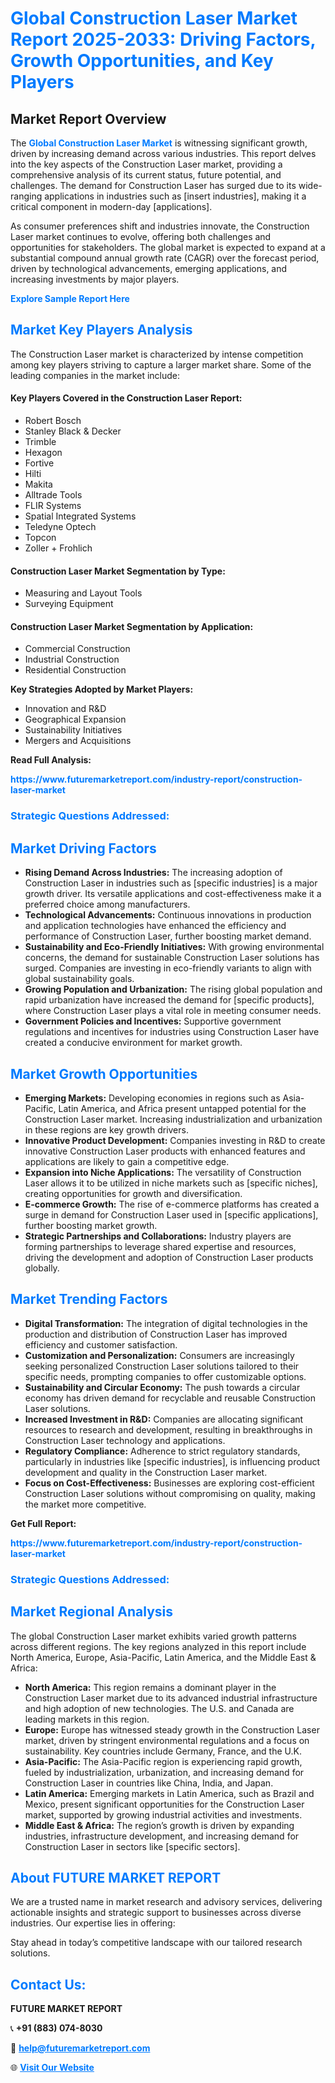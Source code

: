 <h1 style="color: #007BFF;">Global Construction Laser Market Report 2025-2033: Driving Factors, Growth Opportunities, and Key Players</h1>

<section id="overview">
<h2>Market Report Overview</h2>
<p>The <a href="https://www.futuremarketreport.com/industry-report/construction-laser-market" style="color: #007BFF; text-decoration: none;"><strong>Global Construction Laser Market</strong></a> is witnessing significant growth, driven by increasing demand across various industries. This report delves into the key aspects of the Construction Laser market, providing a comprehensive analysis of its current status, future potential, and challenges. The demand for Construction Laser has surged due to its wide-ranging applications in industries such as [insert industries], making it a critical component in modern-day [applications].</p>
<p>As consumer preferences shift and industries innovate, the Construction Laser market continues to evolve, offering both challenges and opportunities for stakeholders. The global market is expected to expand at a substantial compound annual growth rate (CAGR) over the forecast period, driven by technological advancements, emerging applications, and increasing investments by major players.</p>
</section>

<section id="overview">
<p><a href="https://www.futuremarketreport.com/request-sample/reportId=92994" style="color: #007BFF; text-decoration: none;"><strong>Explore Sample Report Here</strong></a></p>
</section>

<section id="key-players">
<h2 style="color: #007BFF;">Market Key Players Analysis</h2>
<p>The Construction Laser market is characterized by intense competition among key players striving to capture a larger market share. Some of the leading companies in the market include:</p>
<h4>Key Players Covered in the Construction Laser Report:</h4>
<ul><li>Robert Bosch</li><li>Stanley Black &amp; Decker</li><li>Trimble</li><li>Hexagon</li><li>Fortive</li><li>Hilti</li><li>Makita</li><li>Alltrade Tools</li><li>FLIR Systems</li><li>Spatial Integrated Systems</li><li>Teledyne Optech</li><li>Topcon</li><li>Zoller + Frohlich</li></ul>
<h4>Construction Laser Market Segmentation by Type:</h4>
<ul><li>Measuring and Layout Tools</li><li>Surveying Equipment</li></ul>

<h4>Construction Laser Market Segmentation by Application:</h4>
<ul><li>Commercial Construction</li><li>Industrial Construction</li><li>Residential Construction</li></ul>
<p><strong>Key Strategies Adopted by Market Players:</strong></p>
<ul>
<li>Innovation and R&D</li>
<li>Geographical Expansion</li>
<li>Sustainability Initiatives</li>
<li>Mergers and Acquisitions</li>
</ul>
</section>

<section>
<p><strong>Read Full Analysis: </strong></p><a href="https://www.futuremarketreport.com/industry-report/construction-laser-market" style="color: #007BFF; text-decoration: none;"><strong>https://www.futuremarketreport.com/industry-report/construction-laser-market</strong></a>
<h3 style="color: #007BFF;">Strategic Questions Addressed:</h3>
</section>

<section id="driving-factors">
<h2 style="color: #007BFF;">Market Driving Factors</h2>
<ul>
<li><strong>Rising Demand Across Industries:</strong> The increasing adoption of Construction Laser in industries such as [specific industries] is a major growth driver. Its versatile applications and cost-effectiveness make it a preferred choice among manufacturers.</li>
<li><strong>Technological Advancements:</strong> Continuous innovations in production and application technologies have enhanced the efficiency and performance of Construction Laser, further boosting market demand.</li>
<li><strong>Sustainability and Eco-Friendly Initiatives:</strong> With growing environmental concerns, the demand for sustainable Construction Laser solutions has surged. Companies are investing in eco-friendly variants to align with global sustainability goals.</li>
<li><strong>Growing Population and Urbanization:</strong> The rising global population and rapid urbanization have increased the demand for [specific products], where Construction Laser plays a vital role in meeting consumer needs.</li>
<li><strong>Government Policies and Incentives:</strong> Supportive government regulations and incentives for industries using Construction Laser have created a conducive environment for market growth.</li>
</ul>
</section>

<section id="growth-opportunities">
<h2 style="color: #007BFF;">Market Growth Opportunities</h2>
<ul>
<li><strong>Emerging Markets:</strong> Developing economies in regions such as Asia-Pacific, Latin America, and Africa present untapped potential for the Construction Laser market. Increasing industrialization and urbanization in these regions are key growth drivers.</li>
<li><strong>Innovative Product Development:</strong> Companies investing in R&D to create innovative Construction Laser products with enhanced features and applications are likely to gain a competitive edge.</li>
<li><strong>Expansion into Niche Applications:</strong> The versatility of Construction Laser allows it to be utilized in niche markets such as [specific niches], creating opportunities for growth and diversification.</li>
<li><strong>E-commerce Growth:</strong> The rise of e-commerce platforms has created a surge in demand for Construction Laser used in [specific applications], further boosting market growth.</li>
<li><strong>Strategic Partnerships and Collaborations:</strong> Industry players are forming partnerships to leverage shared expertise and resources, driving the development and adoption of Construction Laser products globally.</li>
</ul>
</section>

<section id="trending-factors">
<h2 style="color: #007BFF;">Market Trending Factors</h2>
<ul>
<li><strong>Digital Transformation:</strong> The integration of digital technologies in the production and distribution of Construction Laser has improved efficiency and customer satisfaction.</li>
<li><strong>Customization and Personalization:</strong> Consumers are increasingly seeking personalized Construction Laser solutions tailored to their specific needs, prompting companies to offer customizable options.</li>
<li><strong>Sustainability and Circular Economy:</strong> The push towards a circular economy has driven demand for recyclable and reusable Construction Laser solutions.</li>
<li><strong>Increased Investment in R&D:</strong> Companies are allocating significant resources to research and development, resulting in breakthroughs in Construction Laser technology and applications.</li>
<li><strong>Regulatory Compliance:</strong> Adherence to strict regulatory standards, particularly in industries like [specific industries], is influencing product development and quality in the Construction Laser market.</li>
<li><strong>Focus on Cost-Effectiveness:</strong> Businesses are exploring cost-efficient Construction Laser solutions without compromising on quality, making the market more competitive.</li>
</ul>
</section>

<section>
<p><strong>Get Full Report: </strong></p><a href="https://www.futuremarketreport.com/industry-report/construction-laser-market" style="color: #007BFF; text-decoration: none;"><strong>https://www.futuremarketreport.com/industry-report/construction-laser-market</strong></a>
<h3 style="color: #007BFF;">Strategic Questions Addressed:</h3>
</section>


<section id="regional-analysis">
<h2 style="color: #007BFF;">Market Regional Analysis</h2>
<p>The global Construction Laser market exhibits varied growth patterns across different regions. The key regions analyzed in this report include North America, Europe, Asia-Pacific, Latin America, and the Middle East & Africa:</p>
<ul>
<li><strong>North America:</strong> This region remains a dominant player in the Construction Laser market due to its advanced industrial infrastructure and high adoption of new technologies. The U.S. and Canada are leading markets in this region.</li>
<li><strong>Europe:</strong> Europe has witnessed steady growth in the Construction Laser market, driven by stringent environmental regulations and a focus on sustainability. Key countries include Germany, France, and the U.K.</li>
<li><strong>Asia-Pacific:</strong> The Asia-Pacific region is experiencing rapid growth, fueled by industrialization, urbanization, and increasing demand for Construction Laser in countries like China, India, and Japan.</li>
<li><strong>Latin America:</strong> Emerging markets in Latin America, such as Brazil and Mexico, present significant opportunities for the Construction Laser market, supported by growing industrial activities and investments.</li>
<li><strong>Middle East & Africa:</strong> The region’s growth is driven by expanding industries, infrastructure development, and increasing demand for Construction Laser in sectors like [specific sectors].</li>
</ul>
</section>

<footer>
<h2 style="color: #007BFF;">About FUTURE MARKET REPORT</h2>
<p>We are a trusted name in market research and advisory services, delivering actionable insights and strategic support to businesses across diverse industries. Our expertise lies in offering:</p>

<p>Stay ahead in today’s competitive landscape with our tailored research solutions.</p>

<h2 style="color: #007BFF;">Contact Us:</h2>
<p><strong>FUTURE MARKET REPORT</strong></p>
<p>📞 <strong>+91 (883) 074-8030</strong></p>
<p>📧 <strong><a href="mailto:help@futuremarketreport.com" style="color: #007BFF;">help@futuremarketreport.com</a></strong></p>
<p>🌐 <strong><a href="https://www.futuremarketreport.com/" style="color: #007BFF;">Visit Our Website</a></strong></p>
</footer>